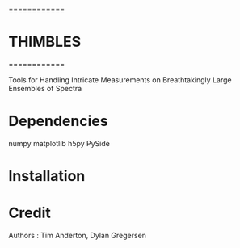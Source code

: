 ============
# THIMBLES #
============

Tools for Handling Intricate Measurements on Breathtakingly Large Ensembles of Spectra

# Dependencies

numpy
matplotlib
h5py
PySide

# Installation

# Credit
Authors : Tim Anderton, Dylan Gregersen